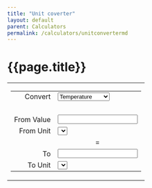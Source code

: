 ```yaml
---
title: "Unit coverter"
layout: default
parent: Calculators
permalink: /calculators/unitconvertermd
---
```

# {{page.title}}
<script src="{{ base.url | prepend: site.url }}/assets/js/unitconverter.js"></script>
<style type="text/css"> 

*.type   { width:200px;            text-align:center;   color:#000000;     background-color:#99ff99;
           margin:0px;             border-color:black;  border-width:1px;  border-style:solid;  }
*.value  { width:200px;            text-align:center;   color:#000000;     background-color:#99ff99;
           margin:0px;             border-color:black;  border-width:1px;  border-style:solid;  }
*.base   { width:200px;            text-align:left;     color:#000000;     background-color:#99ff99;
           margin:0px;             border-color:black;  border-width:1px;  border-style:solid;  }
*.result { width:200px;            text-align:center;   color:#000000;     background-color:#cccccc;
           margin:0px;             border-color:black;  border-width:1px;  border-style:solid;  }
*.target { width:200px;            text-align:left;     color:#000000;     background-color:#cccccc;
           margin:0px;             border-color:black;  border-width:1px;  border-style:solid;  }

</style> 
 
<table width="100%" cellpadding="4" cellspacing="0" border="0" align="center">
<tr>
<td>
<form name="converter" summary="converter" onsubmit="enter(); return false;"> 
  <table align="left"> 
    <tr><td style="text-align:right">Convert</td> 
        <td><select id="type"  onchange="newType()"> 
                <option id="temperature">         Temperature</option> 
                <option id="telephony">     Telephony traffic</option> 
                <option id="numbersystem">      Number system</option> 
                <option id="angle">                     Angle</option> 
                <option id="length">                   Length</option> 
                <option id="area">                       Area</option> 
                <option id="volume">                   Volume</option> 
                <option id="time">                       Time</option> 
                <option id="frequency">             Frequency</option> 
                <option id="speed">                     Speed</option> 
                <option id="acceleration">       Acceleration</option> 
                <option id="mass">                       Mass</option> 
                <option id="density">                 Density</option> 
                <option id="force">                     Force</option> 
                <option id="moment">                   Moment</option> 
                <option id="forcePerLength"> Force per length</option> 
                <option id="forcePerArea">     Force per area</option> 
                <option id="power">                     Power</option> 
                <option id="energy">                   Energy</option> 
                <option id="massFlux">              Mass flux</option> 
                <option id="volumeFlux">          Volume flow</option> 
            </select></td></tr> 
    <tr><td>&nbsp;</td> 
        <td>&nbsp;</td></tr> 
    <tr><td style="text-align:right">From Value</td> 
        <td><input  type="number" id="value"   onkeyup="newValue()" /></td></tr> 
    <tr><td style="text-align:right">From Unit</td> 
        <td><select id="base"  onchange="newBase()"></select></td></tr> 
    <tr><td></td><td style="text-align:center">=</td></tr> 
    <tr><td style="text-align:right">To</td> 
        <td><input  id="result"  readonly="readonly" /></td></tr> 
    <tr><td style="text-align:right">To Unit</td> 
        <td><select id="target"  onchange="newTarget()"></select></td></tr> 
  </table> 
 <!-- Undisplayed image needed to catch enter key -> Onsubmit form with the routine 'enter()', see above --> 
 <input type="image" src=""
        style="display:none; border-width:0; border-style:none; margin:0; padding:0; width:0; height:0;"> 
</form> 
</td>
</tr>
</table>
<script type="text/javascript"> 
  initialize();
</script> 
